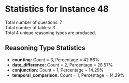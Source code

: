 # Statistics for Instance 48<br/>
Total number of questions: 7<br/>
Total number of tables: 3<br/>
Total 4 unique reasoning types are produced.<br/>
## Reasoning Type Statistics<br/>
- **counting:** Count = 3, Percentage = 42.86%<br/>
- **date_difference:** Count = 2, Percentage = 28.57%<br/>
- **conjunction:** Count = 1, Percentage = 14.29%<br/>
- **temporal_comparison:** Count = 1, Percentage = 14.29%<br/>
